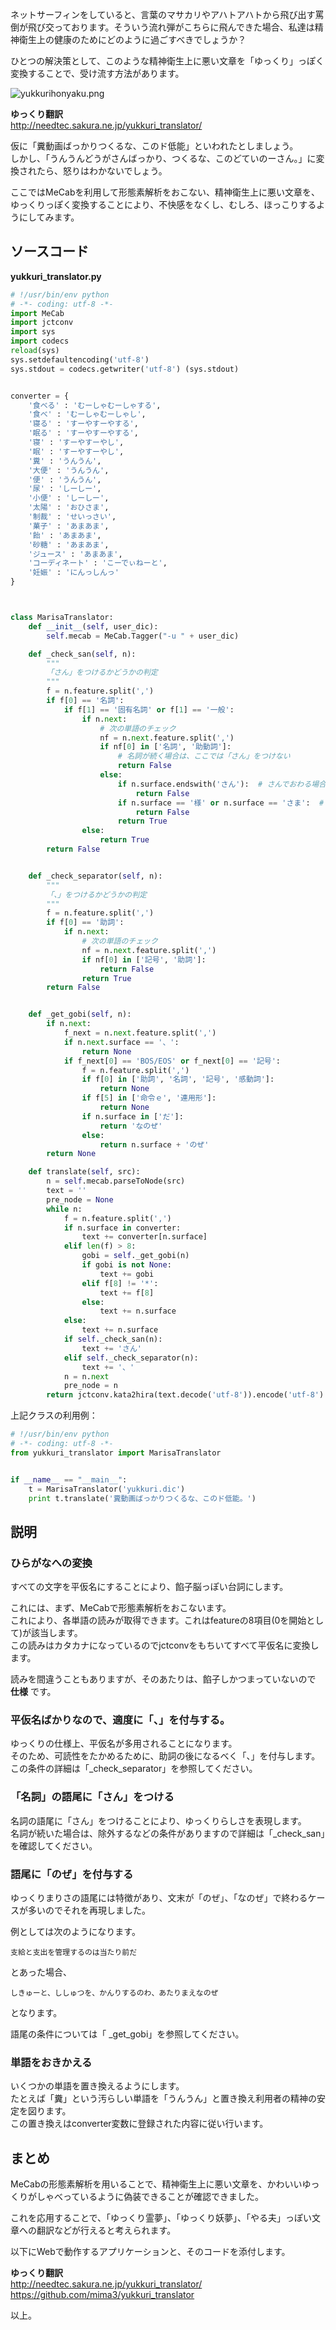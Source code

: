 ネットサーフィンをしていると、言葉のマサカリやアハトアハトから飛び出す罵倒が飛び交っております。そういう流れ弾がこちらに飛んできた場合、私達は精神衛生上の健康のためにどのように過ごすべきでしょうか？  
  
ひとつの解決策として、このような精神衛生上に悪い文章を「ゆっくり」っぽく変換することで、受け流す方法があります。  
  
![yukkurihonyaku.png](/image/1522829d-517b-9105-488c-384934694be6.png)  
  
  
 **ゆっくり翻訳**   
http://needtec.sakura.ne.jp/yukkuri_translator/  
  
仮に「糞動画ばっかりつくるな、このド低能」といわれたとしましょう。  
しかし、「うんうんどうがさんばっかり、つくるな、このどていのーさん。」に変換されたら、怒りはわかないでしょう。  
  
ここではMeCabを利用して形態素解析をおこない、精神衛生上に悪い文章を、ゆっくりっぽく変換することにより、不快感をなくし、むしろ、ほっこりするようにしてみます。  
  
## ソースコード  
  
**yukkuri_translator.py**  
```py:yukkuri_translator.py
# !/usr/bin/env python
# -*- coding: utf-8 -*-
import MeCab
import jctconv
import sys
import codecs
reload(sys)
sys.setdefaultencoding('utf-8')
sys.stdout = codecs.getwriter('utf-8') (sys.stdout)


converter = {
    '食べる' : 'むーしゃむーしゃする',
    '食べ' : 'むーしゃむーしゃし',
    '寝る' : 'すーやすーやする',
    '眠る' : 'すーやすーやする',
    '寝' : 'すーやすーやし',
    '眠' : 'すーやすーやし',
    '糞' : 'うんうん',
    '大便' : 'うんうん',
    '便' : 'うんうん',
    '尿' : 'しーしー',
    '小便' : 'しーしー',
    '太陽' : 'おひさま',
    '制裁' : 'せいっさい',
    '菓子' : 'あまあま',
    '飴' : 'あまあま',
    '砂糖' : 'あまあま',
    'ジュース' : 'あまあま',
    'コーディネート' : 'こーでぃねーと',
    '妊娠' : 'にんっしんっ'
}



class MarisaTranslator:
    def __init__(self, user_dic):
        self.mecab = MeCab.Tagger("-u " + user_dic)

    def _check_san(self, n):
        """
        「さん」をつけるかどうかの判定
        """
        f = n.feature.split(',')
        if f[0] == '名詞':
            if f[1] == '固有名詞' or f[1] == '一般':
                if n.next:
                    # 次の単語のチェック
                    nf = n.next.feature.split(',')
                    if nf[0] in ['名詞', '助動詞']:
                        # 名詞が続く場合は、ここでは「さん」をつけない
                        return False
                    else:
                        if n.surface.endswith('さん'):  # さんでおわる場合は付与しない
                            return False
                        if n.surface == '様' or n.surface == 'さま':  # 様でおわる場合は付与しない
                            return False
                        return True
                else:
                    return True
        return False


    def _check_separator(self, n):
        """
        「、」をつけるかどうかの判定
        """
        f = n.feature.split(',')
        if f[0] == '助詞':
            if n.next:
                # 次の単語のチェック
                nf = n.next.feature.split(',')
                if nf[0] in ['記号', '助詞']:
                    return False
                return True
        return False


    def _get_gobi(self, n):
        if n.next:
            f_next = n.next.feature.split(',')
            if n.next.surface == '、':
                return None
            if f_next[0] == 'BOS/EOS' or f_next[0] == '記号':
                f = n.feature.split(',')
                if f[0] in ['助詞', '名詞', '記号', '感動詞']:
                    return None
                if f[5] in ['命令ｅ', '連用形']:
                    return None
                if n.surface in ['だ']:
                    return 'なのぜ'
                else:
                    return n.surface + 'のぜ'
        return None

    def translate(self, src):
        n = self.mecab.parseToNode(src)
        text = ''
        pre_node = None
        while n:
            f = n.feature.split(',')
            if n.surface in converter:
                text += converter[n.surface]
            elif len(f) > 8:
                gobi = self._get_gobi(n)
                if gobi is not None:
                    text += gobi
                elif f[8] != '*':
                    text += f[8]
                else:
                    text += n.surface
            else:
                text += n.surface
            if self._check_san(n):
                text += 'さん'
            elif self._check_separator(n):
                text += '、'
            n = n.next
            pre_node = n
        return jctconv.kata2hira(text.decode('utf-8')).encode('utf-8')
```  
  
上記クラスの利用例：  
  
```py
# !/usr/bin/env python
# -*- coding: utf-8 -*-
from yukkuri_translator import MarisaTranslator


if __name__ == "__main__":
    t = MarisaTranslator('yukkuri.dic')
    print t.translate('糞動画ばっかりつくるな、このド低能。')

```  
  
## 説明  
### ひらがなへの変換  
すべての文字を平仮名にすることにより、餡子脳っぽい台詞にします。  
  
これには、まず、MeCabで形態素解析をおこないます。  
これにより、各単語の読みが取得できます。これはfeatureの8項目(0を開始として)が該当します。  
この読みはカタカナになっているのでjctconvをもちいてすべて平仮名に変換します。  
  
読みを間違うこともありますが、そのあたりは、餡子しかつまっていないので **仕様** です。  
  
### 平仮名ばかりなので、適度に「、」を付与する。  
ゆっくりの仕様上、平仮名が多用されることになります。  
そのため、可読性をたかめるために、助詞の後になるべく「、」を付与します。  
この条件の詳細は「_check_separator」を参照してください。  
  
  
### 「名詞」の語尾に「さん」をつける  
名詞の語尾に「さん」をつけることにより、ゆっくりらしさを表現します。  
名詞が続いた場合は、除外するなどの条件がありますので詳細は「_check_san」を確認してください。  
  
### 語尾に「のぜ」を付与する  
ゆっくりまりさの語尾には特徴があり、文末が「のぜ」、「なのぜ」で終わるケースが多いのでそれを再現しました。  
  
例としては次のようになります。  
  
```
支給と支出を管理するのは当たり前だ
```  
  
とあった場合、  
  
```
しきゅーと、ししゅつを、かんりするのわ、あたりまえなのぜ
```  
  
となります。  
  
語尾の条件については「 _get_gobi」を参照してください。  
  
### 単語をおきかえる  
いくつかの単語を置き換えるようにします。  
たとえば「糞」という汚らしい単語を「うんうん」と置き換え利用者の精神の安定を図ります。  
この置き換えはconverter変数に登録された内容に従い行います。  
  
  
## まとめ  
MeCabの形態素解析を用いることで、精神衛生上に悪い文章を、かわいいゆっくりがしゃべっているように偽装できることが確認できました。  
  
これを応用することで、「ゆっくり霊夢」、「ゆっくり妖夢」、「やる夫」っぽい文章への翻訳などが行えると考えられます。  
  
以下にWebで動作するアプリケーションと、そのコードを添付します。  
  
 **ゆっくり翻訳**   
http://needtec.sakura.ne.jp/yukkuri_translator/  
https://github.com/mima3/yukkuri_translator  
  
  
  
以上。  
